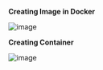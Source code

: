 **Creating Image in Docker**

![image](https://github.com/eswarganesan/Eswar_Task/assets/104221146/1b24523e-d2aa-4fc4-90a5-38926fa2434a)

**Creating Container**

![image](https://github.com/eswarganesan/Eswar_Task/assets/104221146/1d5ef7d3-b87c-4b96-bae8-14ffb0a37647)
